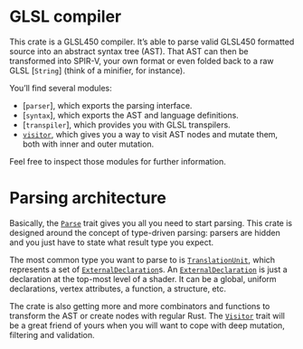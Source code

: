 <!-- cargo-sync-readme start -->

# GLSL compiler

This crate is a GLSL450 compiler. It’s able to parse valid GLSL450 formatted source into an
abstract syntax tree (AST). That AST can then be transformed into SPIR-V, your own format or
even folded back to a raw GLSL [`String`] (think of a minifier, for instance).

You’ll find several modules:

  - [`parser`], which exports the parsing interface.
  - [`syntax`], which exports the AST and language definitions.
  - [`transpiler`], which provides you with GLSL transpilers.
  - [`visitor`](visitor), which gives you a way to visit AST nodes and mutate them, both with inner and
    outer mutation.

Feel free to inspect those modules for further information.

# Parsing architecture

Basically, the [`Parse`] trait gives you all you need to start parsing. This crate is designed
around the concept of type-driven parsing: parsers are hidden and you just have to state what
result type you expect.

The most common type you want to parse to is [`TranslationUnit`], which represents a set of
[`ExternalDeclaration`]s. An [`ExternalDeclaration`] is just a declaration at the top-most level
of a shader. It can be a global, uniform declarations, vertex attributes, a function, a
structure, etc.

The crate is also getting more and more combinators and functions to transform the AST or create
nodes with regular Rust. The [`Visitor`] trait will be a great friend of yours when you will
want to cope with deep mutation, filtering and validation.

[`Parse`]: crate::parser::Parse
[`ExternalDeclaration`]: crate::syntax::ExternalDeclaration
[`TranslationUnit`]: crate::syntax::TranslationUnit
[`Visitor`]: crate::visitor::Visitor

<!-- cargo-sync-readme end -->
